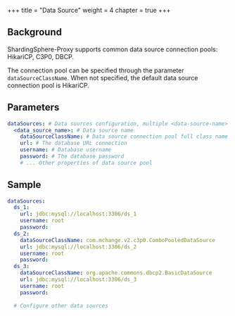 +++
title = "Data Source"
weight = 4
chapter = true
+++

## Background

ShardingSphere-Proxy supports common data source connection pools: HikariCP, C3P0, DBCP.

The connection pool can be specified through the parameter `dataSourceClassName`. When not specified, the default data source connection pool is HikariCP.

## Parameters

```yaml
dataSources: # Data sources configuration, multiple <data-source-name> available
  <data_source_name>: # Data source name
    dataSourceClassName: # Data source connection pool full class name
    url: # The database URL connection
    username: # Database username
    password: # The database password
    # ... Other properties of data source pool
```
## Sample

```yaml
dataSources:
  ds_1:
    url: jdbc:mysql://localhost:3306/ds_1
    username: root
    password:
  ds_2:
    dataSourceClassName: com.mchange.v2.c3p0.ComboPooledDataSource
    url: jdbc:mysql://localhost:3306/ds_2
    username: root
    password:
  ds_3:
    dataSourceClassName: org.apache.commons.dbcp2.BasicDataSource
    url: jdbc:mysql://localhost:3306/ds_3
    username: root
    password:
  
  # Configure other data sources
```
